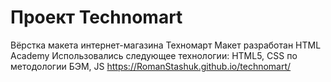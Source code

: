 # Проект Technomart
Вёрстка макета интернет-магазина Техномарт
Макет разработан HTML Academy
Использовались следующее технологии: HTML5, CSS по методологии БЭМ, JS
https://RomanStashuk.github.io/technomart/
